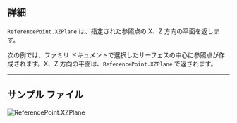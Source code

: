 ## 詳細
`ReferencePoint.XZPlane` は、指定された参照点の X、Z 方向の平面を返します。

次の例では、ファミリ ドキュメントで選択したサーフェスの中心に参照点が作成されます。X、Z 方向の平面は、`ReferencePoint.XZPlane` で返されます。


___
## サンプル ファイル

![ReferencePoint.XZPlane](./Revit.Elements.ReferencePoint.XZPlane_img.jpg)
